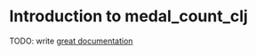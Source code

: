 # Introduction to medal_count_clj

TODO: write [great documentation](http://jacobian.org/writing/what-to-write/)
